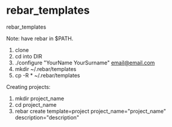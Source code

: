 rebar_templates
===============

rebar_templates

Note: have rebar in $PATH.

1) clone 
2) cd into DIR
3) ./configure "YourName YourSurname" email@email.com
4) mkdir ~/.rebar/templates
5) cp -R * ~/.rebar/templates

Creating projects:

1) mkdir project_name
2) cd project_name
3) rebar create template=project project_name="project_name" description="description"
